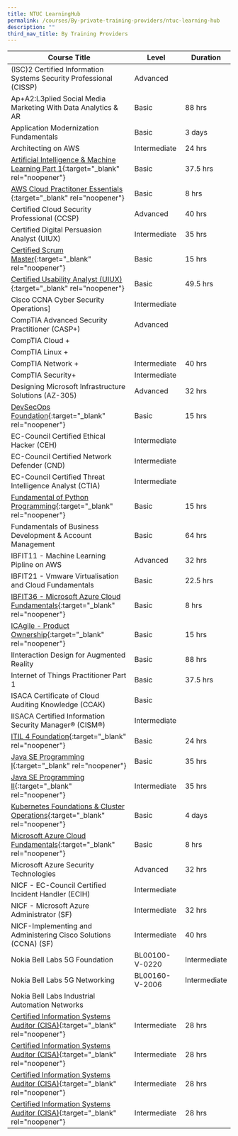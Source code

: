 ```yaml
---
title: NTUC LearningHub
permalink: /courses/By-private-training-providers/ntuc-learning-hub
description: ""
third_nav_title: By Training Providers
---
```

|Course Title  | Level | Duration |
| - | - | - | 
|(ISC)2 Certified Information Systems Security Professional (CISSP)|Advanced| |
|Ap+A2:L3plied Social Media Marketing With Data Analytics & AR|Basic|88 hrs |
|Application Modernization Fundamentals|Basic|3 days |
|Architecting on AWS |Intermediate|24 hrs |
|[Artificial Intelligence & Machine Learning Part 1](https://www.ntuclearninghub.com/en-gb/-/course/ai-and-machine-learning-part1){:target="_blank" rel="noopener"} |Basic|37.5 hrs |
|[AWS Cloud Practitoner Essentials ](https://www.ntuclearninghub.com/en-gb/-/course/aws-cloud-practitioner-essentials-2){:target="_blank" rel="noopener"} |Basic|8 hrs |
|Certified Cloud Security Professional (CCSP)|Advanced|40 hrs |
|Certified Digital Persuasion Analyst (UIUX)|Intermediate|35 hrs |
|[Certified Scrum Master](https://www.ntuclearninghub.com/en-gb/-/course/certified-scrum-master-csm){:target="_blank" rel="noopener"} |Basic|15 hrs |
|[Certified Usability Analyst (UIUX)](https://www.ntuclearninghub.com/en-gb/-/course/hfi-ux-1-usability-engineering-course){:target="_blank" rel="noopener"} |Basic|49.5 hrs |
|Cisco CCNA Cyber Security Operations]|Intermediate| |
|CompTIA Advanced Security Practitioner (CASP+)|Advanced| |
|CompTIA Cloud +|| |
|CompTIA Linux +|| |
|CompTIA Network +|Intermediate|40 hrs |
|CompTIA Security+|Intermediate| |
|Designing Microsoft Infrastructure Solutions (AZ-305)|Advanced|32 hrs |
|[DevSecOps Foundation](https://www.devopsinstitute.com/certifications/devsecops-foundation/){:target="_blank" rel="noopener"} |Basic|15 hrs |
|EC-Council Certified Ethical Hacker (CEH)|Intermediate| |
|EC-Council Certified Network Defender (CND)|Intermediate| |
|EC-Council Certified Threat Intelligence Analyst (CTIA)|Intermediate| |
|[Fundamental of Python Programming](https://www.ntuclearninghub.com/en-gb/-/course/fundamentals-of-python-programming){:target="_blank" rel="noopener"} |Basic|15 hrs |
|Fundamentals of Business Development & Account Management|Basic|64 hrs |
|IBFIT11 - Machine Learning Pipline on AWS|Advanced|32 hrs |
|IBFIT21 - Vmware Virtualisation and Cloud Fundamentals|Basic|22.5 hrs |
|[IBFIT36 - Microsoft Azure Cloud Fundamentals](https://www.ntuclearninghub.com/en-gb/-/course/microsoft-azure-fundamentals){:target="_blank" rel="noopener"} |Basic|8 hrs |
|[ICAgile - Product Ownership](https://www.ntuclearninghub.com/en-gb/-/course/icagile-agile-product-ownership){:target="_blank" rel="noopener"} |Basic|15 hrs |
|IInteraction Design for Augmented Reality|Basic|88 hrs |
|Internet of Things Practitioner Part 1|Basic|37.5 hrs |
|ISACA Certificate of Cloud Auditing Knowledge (CCAK)|Basic| |
|IISACA Certified Information Security Manager® (CISM®)|Intermediate| |
|[ITIL 4 Foundation](https://www.ntuclearninghub.com/en-gb/-/course/nicf-itil-4-foundation-sf){:target="_blank" rel="noopener"} |Basic|24 hrs |
|[Java SE Programming I](https://www.ntuclearninghub.com/en-gb/-/course/nicf-java-se-programming-i-sf){:target="_blank" rel="noopener"} |Basic|35 hrs |
|[Java SE Programming II](https://www.ntuclearninghub.com/en-gb/-/course/nicf-java-se-programming-ii-sf){:target="_blank" rel="noopener"} |Intermediate|35 hrs |
|[Kubernetes Foundations & Cluster Operations](https://mylearn.vmware.com/mgrReg/courses.cfm?ui=www_edu&a=one&id_subject=96906&rcode=CourseCatalog){:target="_blank" rel="noopener"} |Basic|4 days|
|[Microsoft Azure Cloud Fundamentals](https://www.ntuclearninghub.com/en-gb/-/course/microsoft-azure-fundamentals){:target="_blank" rel="noopener"} |Basic|8 hrs |
|Microsoft Azure Security Technologies|Advanced|32 hrs |
|NICF - EC-Council Certified Incident Handler (ECIH)|Intermediate| |
|NICF - Microsoft Azure Administrator (SF)|Intermediate|32 hrs |
|NICF-Implementing and Administering Cisco Solutions (CCNA) (SF)|Intermediate|40 hrs |
|Nokia Bell Labs 5G Foundation  | BL00100-V-0220|Intermediate| |
|Nokia Bell Labs 5G Networking| BL00160-V-2006|Intermediate| |
|Nokia Bell Labs Industrial Automation Networks|| |
|[Certified Information Systems Auditor (CISA)](https://www.bridgingminds.net/certified-information-systems-auditor/){:target="_blank" rel="noopener"} |Intermediate|28 hrs |
|[Certified Information Systems Auditor (CISA)](https://www.bridgingminds.net/certified-information-systems-auditor/){:target="_blank" rel="noopener"} |Intermediate|28 hrs |
|[Certified Information Systems Auditor (CISA)](https://www.bridgingminds.net/certified-information-systems-auditor/){:target="_blank" rel="noopener"} |Intermediate|28 hrs |
|[Certified Information Systems Auditor (CISA)](https://www.bridgingminds.net/certified-information-systems-auditor/){:target="_blank" rel="noopener"} |Intermediate|28 hrs |